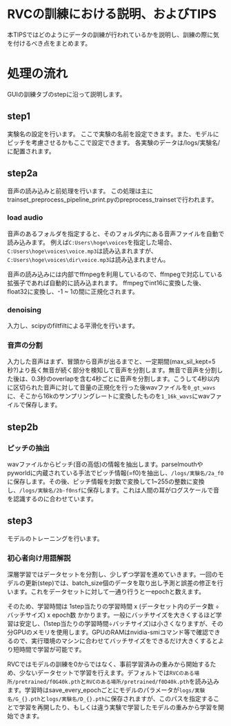 RVCの訓練における説明、およびTIPS
===============================
本TIPSではどのようにデータの訓練が行われているかを説明し、訓練の際に気を付けるべき点をまとめます。

# 処理の流れ
GUIの訓練タブのstepに沿って説明します。

## step1 
実験名の設定を行います。
ここで実験の名前を設定できます。また、モデルにピッチを考慮させるかもここで設定できます。
各実験のデータは/logs/実験名/ に配置されます。

## step2a
音声の読み込みと前処理を行います。
この処理は主にtrainset_preprocess_pipeline_print.pyのpreprocess_trainsetで行われます。

### load audio
音声のあるフォルダを指定すると、そのフォルダ内にある音声ファイルを自動で読み込みます。
例えば`C:Users\hoge\voices`を指定した場合、`C:Users\hoge\voices\voice.mp3`は読み込まれますが、`C:Users\hoge\voices\dir\voice.mp3`は読み込まれません。

音声の読み込みには内部でffmpegを利用しているので、ffmpegで対応している拡張子であれば自動的に読み込まれます。
ffmpegでint16に変換した後、float32に変換し、-1 ~ 1の間に正規化されます。

### denoising
入力し、scipyのfiltfiltによる平滑化を行います。

### 音声の分割
入力した音声はまず、冒頭から音声が出るまでと、一定期間(max_sil_kept=5秒?)より長く無音が続く部分を検知して音声を分割します。無音で音声を分割した後は、0.3秒のoverlapを含む4秒ごとに音声を分割します。こうして4秒以内に区切られた音声に対して音量の正規化を行った後wavファイルを`0_gt_wavs`に、そこから16kのサンプリングレートに変換したものを`1_16k_wavs`にwavファイルで保存します。

## step2b
### ピッチの抽出
wavファイルからピッチ(音の高低)の情報を抽出します。parselmouthやpyworldに内蔵されている手法でピッチ情報(=f0)を抽出し、`/logs/実験名/2a_f0`に保存します。その後、ピッチ情報を対数で変換して1~255の整数に変換し、`/logs/実験名/2b-f0nsf`に保存します。これは人間の耳がログスケールで音を認識するのに合わせています。

## step3
モデルのトレーニングを行います。
### 初心者向け用語解説
深層学習ではデータセットを分割し、少しずつ学習を進めていきます。一回のモデルの更新(step)では、batch_size個のデータを取り出し予測と誤差の修正を行います。これをデータセットに対して一通り行うと一epochと数えます。

そのため、学習時間は 1step当たりの学習時間 x (データセット内のデータ数 ÷ バッチサイズ) x epoch数 かかります。一般にバッチサイズを大きくするほど学習は安定し、(1step当たりの学習時間÷バッチサイズ)は小さくなりますが、その分GPUのメモリを使用します。GPUのRAMはnvidia-smiコマンド等で確認できるので、実行環境のマシンに合わせてバッチサイズをできるだけ大きくするとより短時間で学習が可能です。

RVCではモデルの訓練を0からではなく、事前学習済みの重みから開始するため、少ないデータセットで学習を行えます。デフォルトでは`RVCのある場所/pretrained/f0G40k.pth`と`RVCのある場所/pretrained/f0D40k.pth`を読み込みます。学習時はsave_every_epochごとにモデルのパラメータが`logs/実験名/G_{}.pth`と`logs/実験名/D_{}.pth`に保存されますが、このパスを指定することで学習を再開したり、もしくは違う実験で学習したモデルの重みから学習を開始できます。
